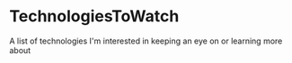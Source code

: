 # TechnologiesToWatch
A list of technologies I'm interested in keeping an eye on or learning more about
